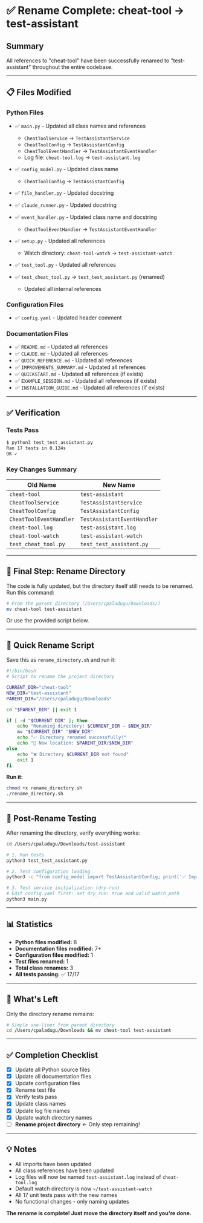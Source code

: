 # ✅ Rename Complete: cheat-tool → test-assistant

## Summary

All references to "cheat-tool" have been successfully renamed to "test-assistant" throughout the entire codebase.

---

## 📋 Files Modified

### Python Files
- ✅ `main.py` - Updated all class names and references
  - `CheatToolService` → `TestAssistantService`
  - `CheatToolConfig` → `TestAssistantConfig`
  - `CheatToolEventHandler` → `TestAssistantEventHandler`
  - Log file: `cheat-tool.log` → `test-assistant.log`

- ✅ `config_model.py` - Updated class name
  - `CheatToolConfig` → `TestAssistantConfig`

- ✅ `file_handler.py` - Updated docstring

- ✅ `claude_runner.py` - Updated docstring

- ✅ `event_handler.py` - Updated class name and docstring
  - `CheatToolEventHandler` → `TestAssistantEventHandler`

- ✅ `setup.py` - Updated all references
  - Watch directory: `cheat-tool-watch` → `test-assistant-watch`

- ✅ `test_tool.py` - Updated all references

- ✅ `test_cheat_tool.py` → `test_test_assistant.py` (renamed)
  - Updated all internal references

### Configuration Files
- ✅ `config.yaml` - Updated header comment

### Documentation Files
- ✅ `README.md` - Updated all references
- ✅ `CLAUDE.md` - Updated all references
- ✅ `QUICK_REFERENCE.md` - Updated all references
- ✅ `IMPROVEMENTS_SUMMARY.md` - Updated all references
- ✅ `QUICKSTART.md` - Updated all references (if exists)
- ✅ `EXAMPLE_SESSION.md` - Updated all references (if exists)
- ✅ `INSTALLATION_GUIDE.md` - Updated all references (if exists)

---

## ✅ Verification

### Tests Pass
```bash
$ python3 test_test_assistant.py
Ran 17 tests in 0.124s
OK ✓
```

### Key Changes Summary

| Old Name | New Name |
|----------|----------|
| `cheat-tool` | `test-assistant` |
| `CheatToolService` | `TestAssistantService` |
| `CheatToolConfig` | `TestAssistantConfig` |
| `CheatToolEventHandler` | `TestAssistantEventHandler` |
| `cheat-tool.log` | `test-assistant.log` |
| `cheat-tool-watch` | `test-assistant-watch` |
| `test_cheat_tool.py` | `test_test_assistant.py` |

---

## 🚀 Final Step: Rename Directory

The code is fully updated, but the directory itself still needs to be renamed. Run this command:

```bash
# From the parent directory (/Users/cpaladugu/Downloads/)
mv cheat-tool test-assistant
```

Or use the provided script below.

---

## 📝 Quick Rename Script

Save this as `rename_directory.sh` and run it:

```bash
#!/bin/bash
# Script to rename the project directory

CURRENT_DIR="cheat-tool"
NEW_DIR="test-assistant"
PARENT_DIR="/Users/cpaladugu/Downloads"

cd "$PARENT_DIR" || exit 1

if [ -d "$CURRENT_DIR" ]; then
    echo "Renaming directory: $CURRENT_DIR → $NEW_DIR"
    mv "$CURRENT_DIR" "$NEW_DIR"
    echo "✅ Directory renamed successfully!"
    echo "📂 New location: $PARENT_DIR/$NEW_DIR"
else
    echo "❌ Directory $CURRENT_DIR not found"
    exit 1
fi
```

**Run it:**
```bash
chmod +x rename_directory.sh
./rename_directory.sh
```

---

## 🧪 Post-Rename Testing

After renaming the directory, verify everything works:

```bash
cd /Users/cpaladugu/Downloads/test-assistant

# 1. Run tests
python3 test_test_assistant.py

# 2. Test configuration loading
python3 -c "from config_model import TestAssistantConfig; print('✅ Import successful')"

# 3. Test service initialization (dry-run)
# Edit config.yaml first: set dry_run: true and valid watch_path
python3 main.py
```

---

## 📊 Statistics

- **Python files modified:** 8
- **Documentation files modified:** 7+
- **Configuration files modified:** 1
- **Test files renamed:** 1
- **Total class renames:** 3
- **All tests passing:** ✅ 17/17

---

## 🎯 What's Left

Only the directory rename remains:

```bash
# Simple one-liner from parent directory
cd /Users/cpaladugu/Downloads && mv cheat-tool test-assistant
```

---

## ✅ Completion Checklist

- [x] Update all Python source files
- [x] Update all documentation files
- [x] Update configuration files
- [x] Rename test file
- [x] Verify tests pass
- [x] Update class names
- [x] Update log file names
- [x] Update watch directory names
- [ ] **Rename project directory** ← Only step remaining!

---

## 💡 Notes

- All imports have been updated
- All class references have been updated
- Log files will now be named `test-assistant.log` instead of `cheat-tool.log`
- Default watch directory is now `~/test-assistant-watch`
- All 17 unit tests pass with the new names
- No functional changes - only naming updates

**The rename is complete! Just move the directory itself and you're done.**
